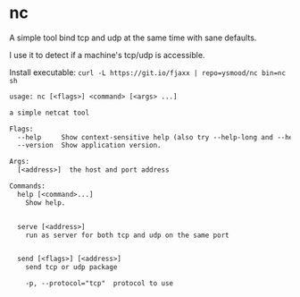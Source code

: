 # nc

A simple tool bind tcp and udp at the same time with sane defaults.

I use it to detect if a machine's tcp/udp is accessible.

Install executable: `curl -L https://git.io/fjaxx | repo=ysmood/nc bin=nc sh`

```txt
usage: nc [<flags>] <command> [<args> ...]

a simple netcat tool

Flags:
  --help     Show context-sensitive help (also try --help-long and --help-man).
  --version  Show application version.

Args:
  [<address>]  the host and port address

Commands:
  help [<command>...]
    Show help.


  serve [<address>]
    run as server for both tcp and udp on the same port


  send [<flags>] [<address>]
    send tcp or udp package

    -p, --protocol="tcp"  protocol to use
```
